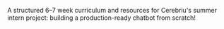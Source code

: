 A structured 6–7 week curriculum and resources for Cerebriu's summer intern project: building a production-ready chatbot from scratch!
